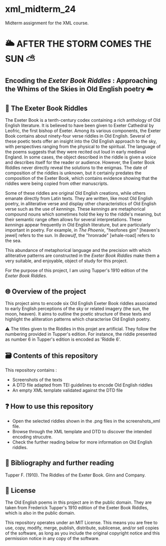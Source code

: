 # xml_midterm_24
Midterm assignment for the XML course.

# 🌥️ AFTER THE STORM COMES THE SUN ⛅
## Encoding the _Exeter Book Riddles_ : Approaching the Whims of the Skies in Old English poetry ☁️

## 🎲 The Exeter Book Riddles 

The Exeter Book is a tenth-century codex containing a rich anthology of Old English literature. It is believed to have been given to Exeter Cathedral by Leofric, the first bishop of Exeter. Among its various components, the Exeter Book contains about ninety-four verse riddles in Old English. Several of these poetic texts offer an insight into the Old English approach to the sky, with perspectives ranging from the physical to the spiritual. The language of the poems suggests that they were recited out loud in early medieval England. In some cases, the object described in the riddle is given a voice and describes itself for the reader or audience. However, the Exeter Book Riddles never directly reveal the solutions to the enigmas. The date of composition of the riddles is unknown, but it certainly predates the composition of the Exeter Book, which contains evidence showing that the riddles were being copied from other manuscripts.

Some of these riddles are original Old English creations, while others emanate directly from Latin texts. They are written, like most Old English poetry, in alliterative verse and display other characteristics of Old English verse such as the use of _kennings_. These _kennings_ are metaphorical compound nouns which sometimes hold the key to the riddle's meaning, but their semantic range often allows for several interpretations. These _kennings_ appear frequently in Old English literature, but are particularly important in poetry. For example, in _The_ _Phoenix_, "heofones gim" [heaven's jewel] refers to the sun. In _Beowulf_, the "hronrade" [whale-road] refers to the sea.

This abundance of metaphorical language and the precision with which alliterative patterns are constructed in the _Exeter Book Riddles_ make them a very suitable, and enjoyable, object of study for this project.

For the purpose of this project, I am using Tupper's 1910 edition of the _Exeter Book Riddles_.

## 🌐 Overview of the project 

This project aims to encode six Old English Exeter Book riddles associated to early English perceptions of the sky or related imagery (the sun, the moon, heaven). It aims to outline the poetic structure of these texts and highlight the alliteration patterns which characterise Old English poetry.

⚠️ The titles given to the Riddles in this projet are artificial. They follow the numbering provided in Tupper's edition. For instance, the riddle presented as number 6 in Tupper's edition is encoded as 'Riddle 6'.

## 🗃️ Contents of this repository 

This repository contains :
* Screenshots of the texts
* A DTD file adapted from TEI guidelines to encode Old English riddles
* An empty XML template validated against the DTD file

## ❓ How to use this repository 

* Open the selected riddles shown in the .png files in the screenshots_xml file.
* Browse through the XML template and DTD to discover the intended encoding strucutre.
* Check the further reading below for more information on Old English riddles.
 
## 🔖 Bibliography and further reading

Tupper F. (1910). The Riddles of the Exeter Book. Ginn and Company.

## 📂 License

The Old English poems in this project are in the public domain. They are taken from Frederick Tupper's 1910 edition of the Exeter Book Riddles, which is also in the public domain.

This repository operates under an MIT License. This means you are free to use, copy, modify, merge, publish, distribute, sublicense, and/or sell copies of the software, as long as you include the original copyright notice and this permission notice in any copy of the software.

